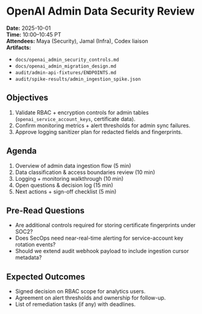 # OpenAI Admin Data Security Review

**Date:** 2025-10-01  
**Time:** 10:00–10:45 PT  
**Attendees:** Maya (Security), Jamal (Infra), Codex liaison  
**Artifacts:**
- `docs/openai_admin_security_controls.md`
- `docs/openai_admin_migration_design.md`
- `audit/admin-api-fixtures/ENDPOINTS.md`
- `audit/spike-results/admin_ingestion_spike.json`

## Objectives
1. Validate RBAC + encryption controls for admin tables (`openai_service_account_keys`, certificate data).
2. Confirm monitoring metrics + alert thresholds for admin sync failures.
3. Approve logging sanitizer plan for redacted fields and fingerprints.

## Agenda
1. Overview of admin data ingestion flow (5 min)
2. Data classification & access boundaries review (10 min)
3. Logging + monitoring walkthrough (10 min)
4. Open questions & decision log (15 min)
5. Next actions + sign-off checklist (5 min)

## Pre-Read Questions
- Are additional controls required for storing certificate fingerprints under SOC2?
- Does SecOps need near-real-time alerting for service-account key rotation events?
- Should we extend audit webhook payload to include ingestion cursor metadata?

## Expected Outcomes
- Signed decision on RBAC scope for analytics users.
- Agreement on alert thresholds and ownership for follow-up.
- List of remediation tasks (if any) with deadlines.

